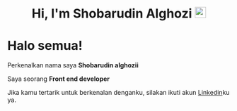 <h1 align="center">Hi, I'm Shobarudin Alghozi <img src = "https://raw.githubusercontent.com/MartinHeinz/MartinHeinz/master/wave.gif" style="width: 25px;"> </h1></h1>

# Halo semua! 

Perkenalkan nama saya **Shobarudin alghozii**

Saya seorang **Front end developer**

Jika kamu tertarik untuk berkenalan denganku, silakan ikuti akun [Linkedin](https://www.linkedin.com/in/Shobarudin-alghozi/)ku ya.
